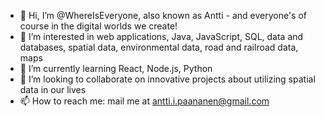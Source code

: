 - 👋 Hi, I’m @WhereIsEveryone, also known as Antti - and everyone's of course in the digital worlds we create!
- 👀 I’m interested in web applications, Java, JavaScript, SQL, data and databases, spatial data, environmental data, road and railroad data, maps
- 🌱 I’m currently learning React, Node.js, Python
- 💞️ I’m looking to collaborate on innovative projects about utilizing spatial data in our lives
- 📫 How to reach me: mail me at antti.i.paananen@gmail.com

<!---
WhereIsEveryone/WhereIsEveryone is a ✨ special ✨ repository because its `README.md` (this file) appears on your GitHub profile.
You can click the Preview link to take a look at your changes.
--->
